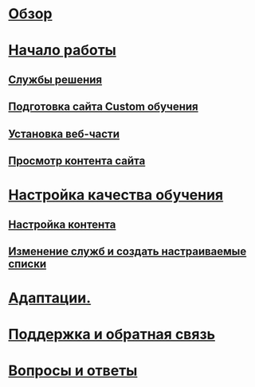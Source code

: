 # [Обзор](index.md)
# [Начало работы](prereqs.md)
## [Службы решения](servicedecisions.md)
## [Подготовка сайта Custom обучения](installsitepackage.md)
## [Установка веб-части](installwebpart.md)
## [Просмотр контента сайта](sitecontent.md)
# [Настройка качества обучения](customization.md)
## [Настройка контента](sitecontent.md)
## [Изменение служб и создать настраиваемые списки](customplaylist.md)
# [Адаптации.](driveadoption.md)
# [Поддержка и обратная связь](feedback.md)
# [Вопросы и ответы](faq.md)

